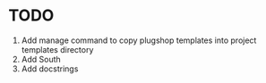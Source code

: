 TODO
====

1. Add manage command to copy plugshop templates into project templates directory
2. Add South
3. Add docstrings